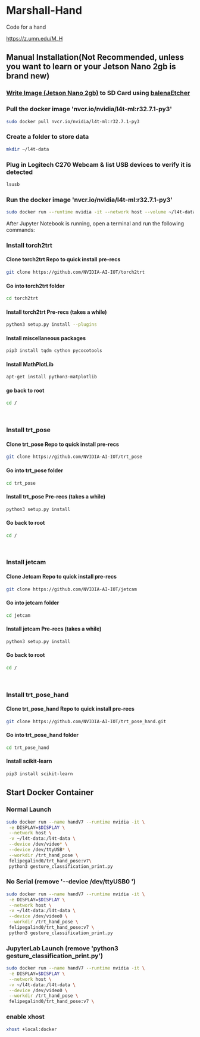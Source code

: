 # Marshall-Hand
Code for a hand 

https://z.umn.edu/M_H

<!-- ```bash
sudo vim /etc/systemd/system/docker-l4t-ml.service
```
Paste this text 
```
[Unit]
Description=Autostart l4t-ml Docker container
Requires=docker.service
After=docker.service

[Service]
Restart=on-failure
ExecStart=/usr/bin/docker run --runtime nvidia --name l4t-ml-container --network host --volume /home/felg/l4t-data --device /dev/video0 nvcr.io/nvidia/l4t-ml:r32.7.1-py3
ExecStop=/usr/bin/docker stop l4t-ml-container

[Install]
WantedBy=multi-user.target


```
Then press ESC

then type ':wq'





1. Reload `systemd`:
   
   ```bash
   sudo systemctl daemon-reload
   ```

2. Enable the service to start on boot:
   
   ```bash
   sudo systemctl enable docker-l4t-ml.service
   ```

3. Optionally, start the service immediately without rebooting:
   
   ```bash
   sudo systemctl start docker-l4t-ml.service
   ```

4. Check the service status to ensure it's running properly:
   
   ```bash
   sudo systemctl status docker-l4t-ml.service
   ``` -->


## Manual Installation(Not Recommended, unless you want to learn or your Jetson Nano 2gb is brand new)

### [Write Image (Jetson Nano 2gb)](jetson-nano-2gb-jp461-sd-card-image.zip) to SD Card using [balenaEtcher](https://etcher.balena.io/)


### Pull the docker image 'nvcr.io/nvidia/l4t-ml:r32.7.1-py3' 
```bash
sudo docker pull nvcr.io/nvidia/l4t-ml:r32.7.1-py3
```

### Create a folder to store data
```bash
mkdir ~/l4t-data
```

### Plug in Logitech C270 Webcam & list USB devices to verify it is detected
```bash
lsusb
```

### Run the docker image 'nvcr.io/nvidia/l4t-ml:r32.7.1-py3' 
```bash
sudo docker run --runtime nvidia -it --network host --volume ~/l4t-data --device /dev/video0 nvcr.io/nvidia/l4t-ml:r32.7.1-py3
```



After Jupyter Notebook is running, open a terminal and run the following commands:


### Install torch2trt 

   #### Clone torch2trt Repo to quick install pre-recs
   ```bash
   git clone https://github.com/NVIDIA-AI-IOT/torch2trt
   ```

   #### Go into torch2trt folder
   ```bash
   cd torch2trt
   ```

   #### Install torch2trt Pre-recs (takes a while)
   ```bash
   python3 setup.py install --plugins
   ```

   #### Install miscellaneous packages
   ```bash
   pip3 install tqdm cython pycocotools
   ```

   #### Install MathPlotLib
   ```bash
   apt-get install python3-matplotlib
   ```

   #### go back to root
   ```bash
   cd /
   ```

   <br>

### Install trt_pose

   #### Clone trt_pose Repo to quick install pre-recs
   ```bash
   git clone https://github.com/NVIDIA-AI-IOT/trt_pose
   ```

   #### Go into trt_pose folder
   ```bash
   cd trt_pose
   ```

   #### Install trt_pose Pre-recs (takes a while)
   ```bash
   python3 setup.py install
   ```

   #### Go back to root
   ```bash
   cd /
   ```

   <br>

### Install jetcam 

   #### Clone Jetcam Repo to quick install pre-recs
   ```bash
   git clone https://github.com/NVIDIA-AI-IOT/jetcam
   ```

   #### Go into jetcam folder
   ```bash
   cd jetcam
   ```

   #### Install jetcam Pre-recs (takes a while)
   ```bash
   python3 setup.py install
   ```

   #### Go back to root
   ```bash
   cd /
   ```

   <br>


### Install trt_pose_hand

   #### Clone trt_pose_hand Repo to quick install pre-recs
   ```bash
   git clone https://github.com/NVIDIA-AI-IOT/trt_pose_hand.git
   ```


   #### Go into trt_pose_hand folder
   ```bash
   cd trt_pose_hand
   ```

   #### Install scikit-learn
   ```bash
   pip3 install scikit-learn
   ```

   


## Start Docker Container 

### Normal Launch 

   ```bash
sudo docker run --name handV7 --runtime nvidia -it \
    -e DISPLAY=$DISPLAY \
    --network host \
    -v ~/l4t-data:/l4t-data \
    --device /dev/video* \
    --device /dev/ttyUSB* \
    --workdir /trt_hand_pose \
    felipegalind0/trt_hand_pose:v7\
    python3 gesture_classification_print.py
```

### No Serial (remove '--device /dev/ttyUSB0 \')

   ```bash
sudo docker run --name handV7 --runtime nvidia -it \
    -e DISPLAY=$DISPLAY \
    --network host \
    -v ~/l4t-data:/l4t-data \
    --device /dev/video0 \
    --workdir /trt_hand_pose \
    felipegalind0/trt_hand_pose:v7 \
    python3 gesture_classification_print.py
```

### JupyterLab Launch (remove 'python3 gesture_classification_print.py')

   ```bash
sudo docker run --name handV7 --runtime nvidia -it \
    -e DISPLAY=$DISPLAY \
    --network host \
    -v ~/l4t-data:/l4t-data \
    --device /dev/video0 \
    --workdir /trt_hand_pose \
    felipegalind0/trt_hand_pose:v7 \
```

### enable xhost
```bash
xhost +local:docker
```
